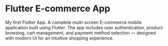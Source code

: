 # Flutter E-commerce App

My first Flutter App. A complete multi-screen E-commerce mobile application built using Flutter. The app includes user authentication, product browsing, cart management, and payment method selection — designed with modern UI for an intuitive shopping experience.
